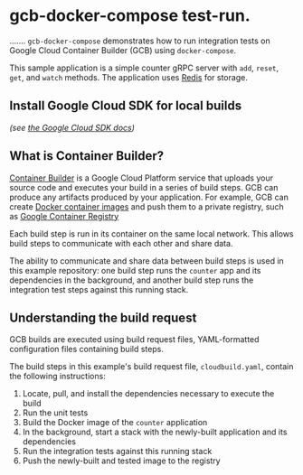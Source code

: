# gcb-docker-compose test-run. 
.......
`gcb-docker-compose` demonstrates how to run integration tests on Google Cloud
Container Builder (GCB) using `docker-compose`.

This sample application is a simple counter gRPC server with `add`, `reset`,
`get`, and `watch` methods. The application uses [Redis](https://redis.io/) for
storage.

## Install Google Cloud SDK for local builds

_(see [the Google Cloud SDK docs](https://cloud.google.com/container-builder/docs/build-debug-locally))_

## What is Container Builder?

[Container Builder](https://cloud.google.com/container-builder/) is a Google
Cloud Platform service that uploads your source code and executes your build
in a series of build steps. GCB can produce any artifacts produced by your
application. For example, GCB can create
[Docker container images](https://www.docker.com/) and push them to a private
registry, such as
[Google Container Registry](https://cloud.google.com/container-registry/)

Each build step is run in its container on the same local network. This allows
build steps to communicate with each other and share data.

The ability to communicate and share data between build steps is used in this
example repository: one build step runs the `counter` app and its dependencies
in the background, and another build step runs the integration test steps against
this running stack.

## Understanding the build request

GCB builds are executed using build request files, YAML-formatted configuration
files containing build steps.

The build steps in this example's build request file, `cloudbuild.yaml`, contain
the following instructions:

1. Locate, pull, and install the dependencies necessary to execute the build
1. Run the unit tests
1. Build the Docker image of the `counter` application
1. In the background, start a stack with the newly-built application and its dependencies
1. Run the integration tests against this running stack
1. Push the newly-built and tested image to the registry
